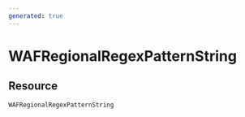 ```yaml
---
generated: true
---
```


# WAFRegionalRegexPatternString


## Resource

```text
WAFRegionalRegexPatternString
```



